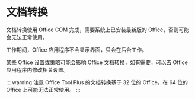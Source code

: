 # 文档转换

文档转换使用 Office COM 完成，需要系统上已安装最新版的 Office，否则可能会无法正常使用。

工作期间，Office 应用程序不会显示界面，只会在后台工作。

某些 Office 设置或策略可能会影响 Office 文档转换，如有需要，可以去 Office 应用程序内修改相关设置。

::: warning 注意
Office Tool Plus 的文档转换基于 32 位的 Office，在 64 位的 Office 上可能无法正常使用。
:::
